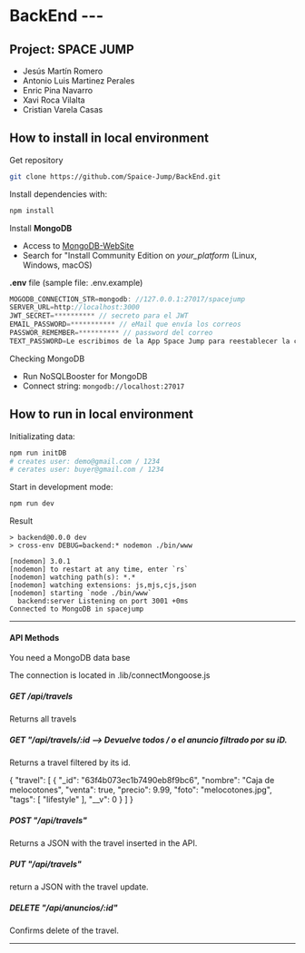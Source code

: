 # BackEnd --- 
## Project: SPACE JUMP
* Jesús Martín Romero
* Antonio Luis Martinez Perales
* Enric Pina Navarro
* Xavi Roca Vilalta
* Cristian Varela Casas


## How to install in local environment

Get repository
```sh
git clone https://github.com/Spaice-Jump/BackEnd.git
```

Install dependencies with:
```sh
npm install
```

Install **MongoDB**

* Access to [MongoDB-WebSite](https://www.mongodb.com/)
* Search for "Install Community Edition on _your_platform_ (Linux, Windows, macOS)

**.env** file (sample file: .env.example)
```js
MOGODB_CONNECTION_STR=mongodb: //127.0.0.1:27017/spacejump
SERVER_URL=http://localhost:3000
JWT_SECRET=********** // secreto para el JWT
EMAIL_PASSWORD=*********** // eMail que envía los correos
PASSWOR_REMEMBER=********** // password del correo
TEXT_PASSWORD=Le escribimos de la App Space Jump para reestablecer la contraseña pinche el siguiente link:
```

Checking MongoDB

* Run NoSQLBooster for MongoDB
* Connect string: `mongodb://localhost:27017` 

## How to run in local environment

Initializating data:
```sh
npm run initDB
# creates user: demo@gmail.com / 1234
# cerates user: buyer@gmail.com / 1234
```

Start in development mode:
```sh
npm run dev
```

Result
```log  
> backend@0.0.0 dev
> cross-env DEBUG=backend:* nodemon ./bin/www

[nodemon] 3.0.1
[nodemon] to restart at any time, enter `rs`
[nodemon] watching path(s): *.*
[nodemon] watching extensions: js,mjs,cjs,json
[nodemon] starting `node ./bin/www`
  backend:server Listening on port 3001 +0ms
Connected to MongoDB in spacejump
```
---------------------------------------------------------------------
#### API Methods

You need a MongoDB data base

The connection is located in .lib/connectMongoose.js

##### GET /api/travels

Returns all travels

##### GET "/api/travels/:id  --> Devuelve todos / o el anuncio filtrado por su iD.

Returns a travel filtered by its id.


<!-- TODO -->
{
    "travel": [
        {
            "_id": "63f4b073ec1b7490eb8f9bc6",
            "nombre": "Caja de melocotones",
            "venta": true,
            "precio": 9.99,
            "foto": "melocotones.jpg",
            "tags": [
                "lifestyle"
            ],
            "__v": 0
        }
    ]
}

##### POST "/api/travels"


Returns a JSON with the travel inserted in the API.

##### PUT "/api/travels"

return a JSON with the travel update.

##### DELETE "/api/anuncios/:id"

Confirms delete of the travel.

---------------------------------------------------------------------
